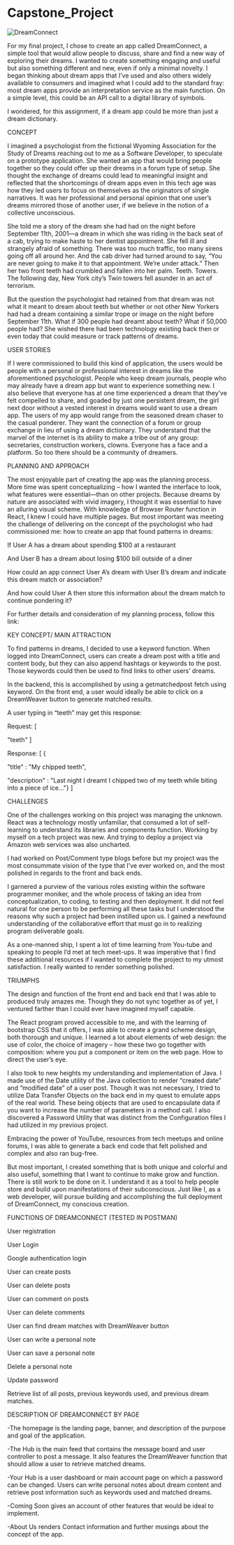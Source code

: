 # Capstone_Project

![DreamConnect](https://user-images.githubusercontent.com/54553156/69097277-3acf8380-0a24-11ea-8971-3e3d20a331ca.png)










For my final project, I chose to create an app called DreamConnect, a simple tool that would allow people to discuss, share and find a new way of exploring their dreams.  I wanted to create something engaging and useful but also something different and new, even if only a minimal novelty.  I began thinking about dream apps that I’ve used and also others widely available to consumers and imagined what I could add to the standard fray: most dream apps provide an interpretation service as the main function.  On a simple level, this could be an API call to a digital library of symbols.  

I wondered, for this assignment, if a dream app could be more than just a dream dictionary.

CONCEPT

I imagined a psychologist from the fictional Wyoming Association for the Study of Dreams reaching out to me as a Software Developer, to speculate on a prototype application.  She wanted an app that would bring people together so they could offer up their dreams in a forum type of setup.  She thought the exchange of dreams could lead to meaningful insight and reflected that the shortcomings of dream apps even in this tech age was how they led users to focus on themselves as the originators of single narratives.  It was her professional and personal opinion that one user’s dreams mirrored those of another user, if we believe in the notion of a collective unconscious.  

She told me a story of the dream she had had on the night before September 11th, 2001—a dream in which she was riding in the back seat of a cab, trying to make haste to her dentist appointment.  She fell ill and strangely afraid of something.  There was too much traffic, too many sirens going off all around her.  And the cab driver had turned around to say, “You are never going to make it to that appointment.  We’re under attack.”  Then her two front teeth had crumbled and fallen into her palm.  Teeth.  Towers.  The following day, New York city’s Twin towers fell asunder in an act of terrorism.  

But the question the psychologist had retained from that dream was not what it meant to dream about teeth but whether or not other New Yorkers had had a dream containing a similar trope or image on the night before September 11th.  What if 300 people had dreamt about teeth?  What if 50,000 people had?  She wished there had been technology existing back then or even today that could measure or track patterns of dreams.

USER STORIES

If I were commissioned to build this kind of application, the users would be people with a personal or professional interest in dreams like the aforementioned psychologist.  People who keep dream journals, people who may already have a dream app but want to experience something new.  I also believe that everyone has at one time experienced a dream that they’ve felt compelled to share, and goaded by just one persistent dream, the girl next door without a vested interest in dreams would want to use a dream app.  The users of my app would range from the seasoned dream chaser to the casual ponderer.  They want the connection of a forum or group exchange in lieu of using a dream dictionary.  They understand that the marvel of the internet is its ability to make a tribe out of any group: secretaries, construction workers, clowns.  Everyone has a face and a platform.  So too there should be a community of dreamers.

PLANNING AND APPROACH

The most enjoyable part of creating the app was the planning process.  More time was spent conceptualizing – how I wanted the interface to look, what features were essential—than on other projects.  Because dreams by nature are associated with vivid imagery, I thought it was essential to have an alluring visual scheme.  With knowledge of Browser Router function in React, I knew I could have multiple pages.  But most important was meeting the challenge of delivering on the concept of the psychologist who had commissioned me: how to create an app that found patterns in dreams:


If User A has a dream about spending $100 at a restaurant

And User B has a dream about losing $100 bill outside of a diner

How could an app connect User A’s dream with User B’s dream and indicate this dream match or association?

And how could User A then store this information about the dream match to continue pondering it?



For further details and consideration of my planning process, follow this link:


KEY CONCEPT/ MAIN ATTRACTION

To find patterns in dreams, I decided to use a keyword function. When logged into DreamConnect, users can create a dream post with a title and content body, but they can also append hashtags or keywords to the post.  Those keywords could then be used to find links to other users’ dreams.

In the backend, this is accomplished by using a getmatchedpost fetch using keyword.  On the front end, a user would ideally be able to click on a DreamWeaver button to generate matched results.

A user typing in “teeth” may get this response:

Request: 
[

"teeth"
]

Response:
[
 {
 
"title" : "My chipped teeth",

"description" : "Last night I dreamt I chipped two of my teeth while biting into a piece of ice…"}
]



CHALLENGES

One of the challenges working on this project was managing the unknown.  React was a technology mostly unfamiliar, that consumed a lot of self-learning to understand its libraries and components function.  Working by myself on a tech project was new.  And trying to deploy a project via Amazon web services was also uncharted.  

I had worked on Post/Comment type blogs before but my project was the most consummate vision of the type that I’ve ever worked on, and the most polished in regards to the front and back ends.

I garnered a purview of the various roles existing within the software programmer moniker, and the whole process of taking an idea from conceptualization, to coding, to testing and then deployment. It did not feel natural for one person to be performing all these tasks but I understood the reasons why such a project had been instilled upon us.  I gained a newfound understanding of the collaborative effort that must go in to realizing program deliverable goals.

As a one-manned ship, I spent a lot of time learning from You-tube and speaking to people I’d met at tech meet-ups.  It was imperative that I find these additional resources if I wanted to complete the project to my utmost satisfaction.  I really wanted to render something polished.

TRIUMPHS

The design and function of the front end and back end that I was able to produced truly amazes me.  Though they do not sync together as of yet, I ventured farther than I could ever have imagined myself capable.  

The React program proved accessible to me, and with the learning of bootstrap CSS that it offers, I was able to create a grand scheme design, both thorough and unique.  I learned a lot about elements of web design: the use of color, the choice of imagery – how these two go together with composition: where you put a component or item on the web page.  How to direct the user’s eye.

I also took to new heights my understanding and implementation of Java.  I made use of the Date utility of the Java collection  to render “created date” and “modified date” of a user post.  Though it was not necessary, I tried to utilize Data Transfer Objects on the back end in my quest to emulate apps of the real world.  These being objects that are used to encapsulate data if you want to increase the number of parameters in a method call.  I also discovered a Password Utility that was distinct from the Configuration files I had utilized in my previous project.  

Embracing the power of YouTube, resources from tech meetups and online forums, I was able to generate a back end code that felt polished and complex and also ran bug-free.

But most important, I created something that is both unique and colorful and also useful, something that I want to continue to make grow and function.  There is still work to be done on it.  I understand it as a tool to help people store and build upon manifestations of their subconscious.  Just like I, as a web developer, will pursue building and accomplishing the full deployment of DreamConnect, my conscious creation.


 
FUNCTIONS OF DREAMCONNECT
(TESTED IN POSTMAN)

User registration

User Login

Google authentication login

User can create posts

User can delete posts

User can comment on posts

User can delete comments

User can find dream matches with DreamWeaver button

User can write a personal note

User can save a personal note

Delete a personal note

Update password

Retrieve list of all posts, previous keywords used, and previous dream matches.




DESCRIPTION OF DREAMCONNECT BY PAGE

-The homepage is the landing page, banner, and description of the purpose and goal of the application.

-The Hub is the main feed that contains the message board and user controller to post a message.  It also features the DreamWeaver function that should allow a user to retrieve matched dreams.

-Your Hub is a user dashboard or main account page on which a password can be changed.  Users can write personal notes about dream content and retrieve post information such as keywords used and matched dreams.

-Coming Soon gives an account of other features that would be ideal to implement.  

-About Us renders Contact information and further musings about the concept of the app.



